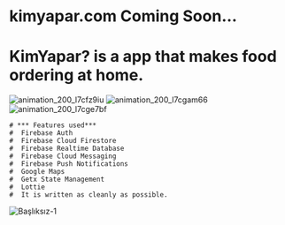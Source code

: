 
# kimyapar.com Coming Soon...
# KimYapar? is a app that makes food ordering at home.
  ![animation_200_l7cfz9iu](https://user-images.githubusercontent.com/74095539/187049317-478856b7-c47c-48c7-b259-b59e0de4e632.gif)        ![animation_200_l7cgam66](https://user-images.githubusercontent.com/74095539/187049530-39fe219f-be1c-47ac-8aba-90793780806f.gif)
![animation_200_l7cge7bf](https://user-images.githubusercontent.com/74095539/187049579-ac3c0175-f007-4382-a275-288705a5ca31.gif)

  

    # *** Features used***
    #  Firebase Auth                  
    #  Firebase Cloud Firestore
    #  Firebase Realtime Database 
    #  Firebase Cloud Messaging
    #  Firebase Push Notifications
    #  Google Maps 
    #  Getx State Management
    #  Lottie
    #  It is written as cleanly as possible.
![Başlıksız-1](https://user-images.githubusercontent.com/74095539/187048833-8ae20c0e-ba3e-43f8-82d4-8554fcc2e954.jpg)

